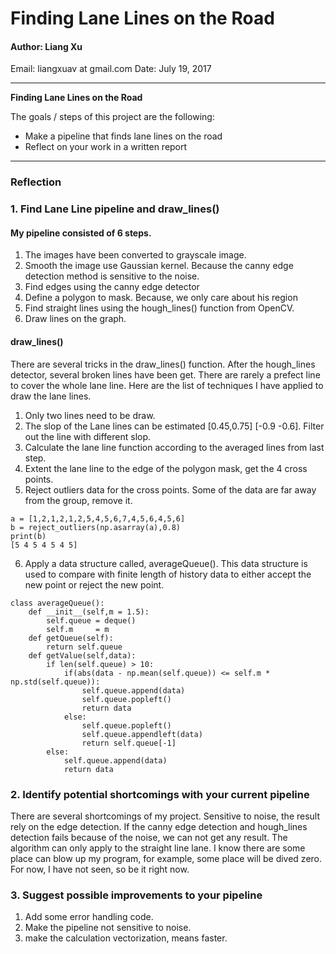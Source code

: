 # **Finding Lane Lines on the Road**

#### Author:      Liang Xu
Email:       liangxuav at gmail.com
Date:        July 19, 2017

---
**Finding Lane Lines on the Road**

The goals / steps of this project are the following:
* Make a pipeline that finds lane lines on the road
* Reflect on your work in a written report


[//]: # (Image References)

[image1]: ./examples/grayscale.jpg "Grayscale"

---

### Reflection

### 1. Find Lane Line pipeline and draw_lines()

#### My pipeline consisted of 6 steps.
1. The images have been converted to grayscale image.
2. Smooth the image use Gaussian kernel. Because the canny edge detection method is sensitive to the noise.
3. Find edges using the canny edge detector
4. Define a polygon to mask. Because, we only care about his region
5. Find straight lines using the hough_lines() function from OpenCV.
6. Draw lines on the graph.

#### draw_lines()
There are several tricks in the draw_lines() function. After the hough_lines detector, several broken lines have been get. There are rarely a prefect line to cover the whole lane line. Here are the list of techniques I have applied to draw the lane lines.
1. Only two lines need to be draw.
2. The slop of the Lane lines can be estimated [0.45,0.75] [-0.9 -0.6]. Filter out the line with different slop.
3. Calculate the lane line function according to the averaged lines from last step.
4. Extent the lane line to the edge of the polygon mask, get the 4 cross points.
5. Reject outliers data for the cross points. Some of the data are far away from the group, remove it.
```
a = [1,2,1,2,1,2,5,4,5,6,7,4,5,6,4,5,6]
b = reject_outliers(np.asarray(a),0.8)
print(b)
[5 4 5 4 5 4 5]
```
6. Apply a data structure called, averageQueue(). This data structure is used to compare with finite length of history data to either accept the new point or reject the new point.
```
class averageQueue():
    def __init__(self,m = 1.5):
        self.queue = deque()
        self.m     = m
    def getQueue(self):
        return self.queue
    def getValue(self,data):
        if len(self.queue) > 10:
            if(abs(data - np.mean(self.queue)) <= self.m * np.std(self.queue)):
                self.queue.append(data)
                self.queue.popleft()
                return data
            else:
                self.queue.popleft()
                self.queue.appendleft(data)
                return self.queue[-1]
        else:
            self.queue.append(data)
            return data
```
### 2. Identify potential shortcomings with your current pipeline
There are several shortcomings of my project. Sensitive to noise, the result rely on the edge detection. If the canny edge detection and hough_lines detection fails because of the noise, we can not get any result.
The algorithm can only apply to the straight line lane.
I know there are some place can blow up my program, for example, some place will be dived zero. For now, I have not seen, so be it right now.
### 3. Suggest possible improvements to your pipeline
1. Add some error handling code.
2. Make the pipeline not sensitive to noise.
3. make the calculation vectorization, means faster.
